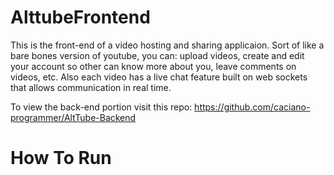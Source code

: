 # AlttubeFrontend
 This is the front-end of a video hosting and sharing applicaion. Sort of like a bare bones version of youtube, you can: upload videos, create and edit your account so other can know more about you, leave comments on videos, etc. Also each video has a live chat feature built on web sockets that allows communication in real time.
 
 To view the back-end portion visit this repo:
  https://github.com/caciano-programmer/AltTube-Backend
 
 # How To Run
  
